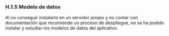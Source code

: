 ### H.1.5 Modelo de datos

Al no conseguir instalarlo en un servidor propio y no contar con documentación que recomiende un proceso de despliegue, no se ha podido instalar y estudiar los modelos de datos del aplicativo. 


